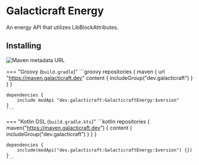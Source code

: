 # Galacticraft Energy
An energy API that utilizes LibBlockAttributes.

## Installing
![Maven metadata URL](https://img.shields.io/maven-metadata/v?logo=Apache%20Maven&metadataUrl=https%3A%2F%2Fmaven.galacticraft.dev%2Fdev%2Fgalacticraft%2FGalacticraftEnergy%2Fmaven-metadata.xml&style=flat-square&logoColor=white)

=== "Groovy (`build.gradle`)"
    ```groovy
    repositories {
        maven {
            url "https://maven.galacticraft.dev"
            content {
                includeGroup("dev.galacticraft")
            }
        }
    }

    dependencies {
        include modApi "dev.galacticraft:GalacticraftEnergy:$version"
    }
    ```

=== "Kotlin DSL (`build.gradle.kts`)"
    ```kotlin
    repositories {
        maven("https://maven.galacticraft.dev") {
            content {
                includeGroup("dev.galacticraft")
            }
        }
    }

    dependencies {
        include(modApi("dev.galacticraft:GalacticraftEnergy:$version") {})
    }
    ```
